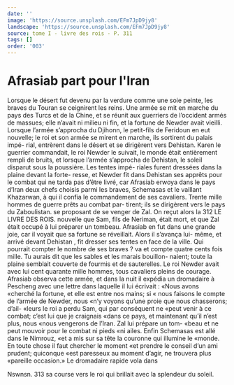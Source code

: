 ```yaml
---
date: ''
image: 'https://source.unsplash.com/EFm7JpD9jy8'
landscape: 'https://source.unsplash.com/EFm7JpD9jy8'
source: tome I - livre des rois - P. 311
tags: []
order: '003'
---
```


# Afrasiab part pour l'Iran

Lorsque le désert fut devenu par la verdure comme une soie peinte, les braves du Touran se ceignirent les reins. Une armée se mit en marche du pays des Turcs et de la Chine, et se réunit aux guerriers de l’occident armés de massues; elle n’avait
ni milieu ni fin, et la fortune de Newder avait vieilli. Lorsque l’armée s’approcha du Djihonn, le petit-fils
de Feridoun en eut nouvelle; le roi et son armée se mirent en marche, ils sortirent du palais impé- rial, entrèrent dans le désert et se dirigèrent vers Dehistan. Karen le guerrier commandait, le roi Newder le suivait, le monde était entièrement rempli
de bruits, et lorsque l’armée s’approcha de Dehistan,
le soleil disparut sous la poussière. Les tentes impé-
riales furent dressées dans la plaine devant la forte- resse, et Newder fit dans Dehistan ses apprêts pour le combat qui ne tarda pas d’être livré, car Afrasiab erwoya dans le pays d’Iran deux chefs choisis parmi les braves, Schemasas et le vaillant Khazarwan, à qui il confia le commandement de ses cavaliers. Trente mille hommes de guerre prêts au combat par- tirent; ils se dirigèrent vers le pays du Zaboulistan. se proposant de se venger de Zal. On reçut alors la
312 LE LIVRE DES ROIS.
nouvelle que Sam, fils de Neriman, était mort, et que Zal était occupé à lui préparer un tombeau. Afrasiab en fut dans une grande joie, car il voyait que sa fortune se réveillait. Alors il s’avança lui-
même, et arrivé devant Dehistan , fit dresser ses tentes
en face de la ville. Qui pourrait compter le nombre de ses braves ? va et compte quatre cents fois mille. Tu aurais dit que les sables et les marais bouillon- naient; toute la plaine semblait couverte de fourmis et de sauterelles. Le roi Newder avait avec lui cent quarante mille hommes, tous cavaliers pleins de courage. Afrasiab observa cette armée, et dans la nuit il expédia un dromadaire à Pescheng avec une lettre dans laquelle il lui écrivait : «Nous avons «cherché la fortune, et elle est entre nos mains; si
« nous faisons le compte de l’armée de Newder, nous
«n’y voyons qu’une proie que nous chasserons; d’ail-
«leurs le roi a perdu Sam, qui par conséquent ne «peut venir à ce combat; c’est lui que je craignais «dans ce pays, et maintenant qu’il n’est plus, nous
«nous vengerons de l’Iran. Zal lui prépare un tom- «beau et ne peut mouvoir pour le combat ni pieds «ni ailes. Enfin Schemasas est allé dans le Nimrouz, «et a mis sur sa tête la couronne qui illumine le «monde. En toute chose il faut chercher le moment «et prendre le conseil d’un ami prudent; quiconque «est paresseux au moment d’agir, ne trouvera plus «pareille occasion.» Le dromadaire rapide vola dans

Nswnsn. 313 sa course vers le roi qui brillait avec la splendeur
du soleil.
